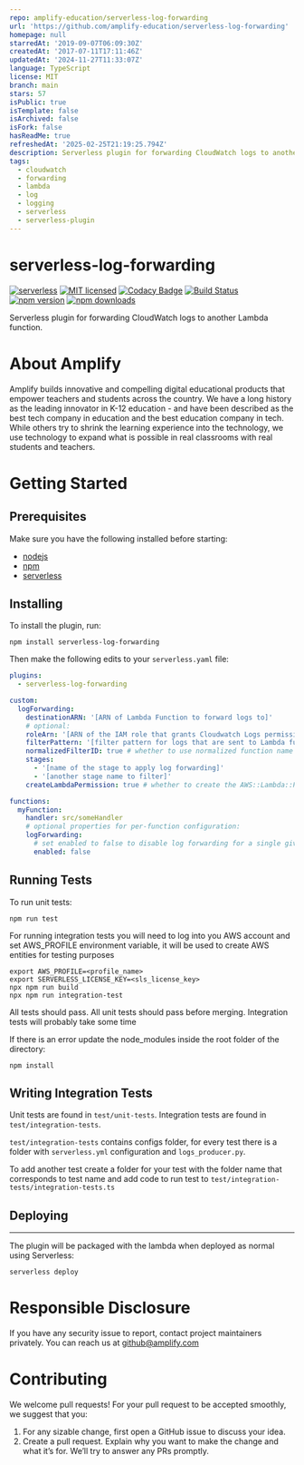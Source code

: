 ```yaml
---
repo: amplify-education/serverless-log-forwarding
url: 'https://github.com/amplify-education/serverless-log-forwarding'
homepage: null
starredAt: '2019-09-07T06:09:30Z'
createdAt: '2017-07-11T17:11:46Z'
updatedAt: '2024-11-27T11:33:07Z'
language: TypeScript
license: MIT
branch: main
stars: 57
isPublic: true
isTemplate: false
isArchived: false
isFork: false
hasReadMe: true
refreshedAt: '2025-02-25T21:19:25.794Z'
description: Serverless plugin for forwarding CloudWatch logs to another Lambda function.
tags:
  - cloudwatch
  - forwarding
  - lambda
  - log
  - logging
  - serverless
  - serverless-plugin
---
```


# serverless-log-forwarding

[![serverless](http://public.serverless.com/badges/v3.svg)](http://www.serverless.com)
[![MIT licensed](https://img.shields.io/badge/license-MIT-blue.svg)](https://raw.githubusercontent.com/amplify-education/serverless-domain-manager/master/LICENSE)
[![Codacy Badge](https://api.codacy.com/project/badge/Grade/bb1e50c048434012bd57eb73225a089e)](https://www.codacy.com/app/CFER/serverless-log-forwarding?utm_source=github.com&utm_medium=referral&utm_content=amplify-education/serverless-log-forwarding&utm_campaign=badger)
[![Build Status](https://travis-ci.org/amplify-education/serverless-log-forwarding.svg?branch=master)](https://travis-ci.org/amplify-education/serverless-log-forwarding)
[![npm version](https://badge.fury.io/js/serverless-log-forwarding.svg)](https://badge.fury.io/js/serverless-log-forwarding)
[![npm downloads](https://img.shields.io/npm/dt/serverless-log-forwarding.svg?style=flat)](https://www.npmjs.com/package/serverless-log-forwarding)

Serverless plugin for forwarding CloudWatch logs to another Lambda function.

# About Amplify

Amplify builds innovative and compelling digital educational products that empower teachers and students across the country. We have a long history as the leading innovator in K-12 education - and have been described as the best tech company in education and the best education company in tech. While others try to shrink the learning experience into the technology, we use technology to expand what is possible in real classrooms with real students and teachers.

# Getting Started

## Prerequisites

Make sure you have the following installed before starting:
* [nodejs](https://nodejs.org/en/download/)
* [npm](https://www.npmjs.com/get-npm)
* [serverless](https://serverless.com/framework/docs/providers/aws/guide/installation/)

## Installing

To install the plugin, run:

```shell
npm install serverless-log-forwarding
```

Then make the following edits to your `serverless.yaml` file:

```yaml
plugins:
  - serverless-log-forwarding

custom:
  logForwarding:
    destinationARN: '[ARN of Lambda Function to forward logs to]'
    # optional:
    roleArn: '[ARN of the IAM role that grants Cloudwatch Logs permissions]'
    filterPattern: '[filter pattern for logs that are sent to Lambda function]'
    normalizedFilterID: true # whether to use normalized function name as filter ID
    stages:
      - '[name of the stage to apply log forwarding]'
      - '[another stage name to filter]'
    createLambdaPermission: true # whether to create the AWS::Lambda::Permission for the destinationARN (when policy size limits are a concern)

functions:
  myFunction:
    handler: src/someHandler
    # optional properties for per-function configuration:
    logForwarding:
      # set enabled to false to disable log forwarding for a single given function
      enabled: false

```

## Running Tests
To run unit tests:
```
npm run test
```

For running integration tests you will need to log into you AWS account 
and set AWS_PROFILE environment variable, 
it will be used to create AWS entities for testing purposes
```
export AWS_PROFILE=<profile_name>
export SERVERLESS_LICENSE_KEY=<sls_license_key>
npx npm run build
npx npm run integration-test
```

All tests should pass. All unit tests should pass before merging.
Integration tests will probably take some time

If there is an error update the node_modules inside the root folder of the directory:
```
npm install
```

## Writing Integration Tests
Unit tests are found in `test/unit-tests`. 
Integration tests are found in `test/integration-tests`. 

`test/integration-tests` contains configs folder, 
for every test there is a folder with `serverless.yml` configuration and `logs_producer.py`.

To add another test create a folder for your test with the folder name that corresponds to test name
and add code to run test to `test/integration-tests/integration-tests.ts`


## Deploying

---------
The plugin will be packaged with the lambda when deployed as normal using Serverless:

```shell
serverless deploy
```

# Responsible Disclosure

If you have any security issue to report, contact project maintainers privately.
You can reach us at <github@amplify.com>

# Contributing

We welcome pull requests! For your pull request to be accepted smoothly, we suggest that you:
1. For any sizable change, first open a GitHub issue to discuss your idea.
2. Create a pull request.  Explain why you want to make the change and what it’s for.
We’ll try to answer any PRs promptly.
